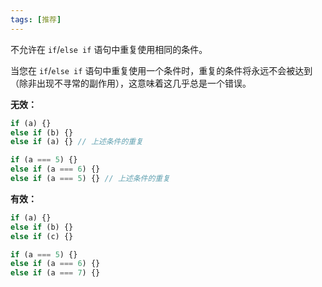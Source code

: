 ```yaml
---
tags: [推荐]
---
```


不允许在 `if`/`else if` 语句中重复使用相同的条件。

当您在 `if`/`else if` 语句中重复使用一个条件时，重复的条件将永远不会被达到（除非出现不寻常的副作用），这意味着这几乎总是一个错误。

**无效：**

```typescript
if (a) {}
else if (b) {}
else if (a) {} // 上述条件的重复

if (a === 5) {}
else if (a === 6) {}
else if (a === 5) {} // 上述条件的重复
```

**有效：**

```typescript
if (a) {}
else if (b) {}
else if (c) {}

if (a === 5) {}
else if (a === 6) {}
else if (a === 7) {}
```